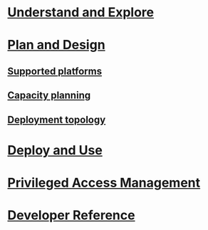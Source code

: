 # [Understand and Explore](/microsoft-identity-manager/understand-explore/microsoft-identity-manager-2016)
# [Plan and Design](/microsoft-identity-manager/plan-design/microsoft-identity-manager-2016-supported-platforms)
## [Supported platforms](microsoft-identity-manager-2016-supported-platforms.md)
## [Capacity planning](capacity-planning-guide.md)
## [Deployment topology](topology-considerations.md)
# [Deploy and Use](/microsoft-identity-manager/deploy-use/microsoft-identity-manager-deploy)
# [Privileged Access Management](/microsoft-identity-manager/pam/privileged-identity-management-for-active-directory-domain-services.md)
# [Developer Reference](/microsoft-identity-manager/reference/microsoft-identity-manager-2016-developer-reference)
